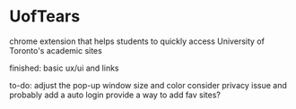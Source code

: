 # UofTears
chrome extension that helps students  to quickly access University of Toronto's academic sites

finished:
basic ux/ui and links

to-do:
adjust the pop-up window size and color
consider privacy issue and probably add a auto login
provide a way to add fav sites?
